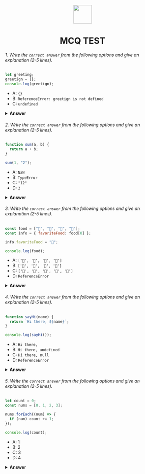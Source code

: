 <div align="center">
  <img height="60" src="https://edurev.gumlet.io/AllImages/original/ApplicationImages/CourseImages/944e5d47-8c55-4a89-91e5-22ab5f2798fc_CI.png">
  <h1>MCQ TEST</h1>
</div>

###### 1. Write the `correct answer` from the following options and give an explanation (2-5 lines).

```javascript
let greeting;
greetign = {};
console.log(greetign);
```

- A: `{}`
- B: `ReferenceError: greetign is not defined`
- C: `undefined`

<details><summary><b>Answer</b></summary>
<p>

#### Answer: A: {}
### 
Explain: We know that `let` variable is a `block scope` and cannot be `redeclared`. Here defined a variable `greeting` with `let` and assign a value `{}`. Which is right decleare so when we console that the answer is the assigned value which is `{}`.
</p>
</details>

###### 2. Write the `correct answer` from the following options and give an explanation (2-5 lines).

```javascript
function sum(a, b) {
  return a + b;
}

sum(1, "2");
```

- A: `NaN`
- B: `TypeError`
- C: `"12"`
- D: `3`

<details><summary><b>Answer</b></summary>
<p>

#### Answer: C: "12"
###
Explain: Here declare a function named `sum` which is two parameter `a` and `b`. When call this function and set two value `1` and `"2"` and when run it answer is `"12"`.Because here `1` is a number but `"2"` is a string. We know that if any number declare in the `""` that is a string. That's why the answer is `"12"`. 
</p>
</details>

###### 3. Write the `correct answer` from the following options and give an explanation (2-5 lines).

```javascript
const food = ["🍕", "🍫", "🥑", "🍔"];
const info = { favoriteFood: food[0] };

info.favoriteFood = "🍝";

console.log(food);
```

- A: `['🍕', '🍫', '🥑', '🍔']`
- B: `['🍝', '🍫', '🥑', '🍔']`
- C: `['🍝', '🍕', '🍫', '🥑', '🍔']`
- D: `ReferenceError`

<details><summary><b>Answer</b></summary>
<p>

#### Answer: Answer: A: ['🍕', '🍫', '🥑', '🍔']
###
Explain: Here declare an `array` named `food` which is 4 items and an `object` named `info` which is a property that's `key` is `favoriteFood` and `value` is `food[0]` that means `"🍕"`. In the 3rd line reassign a value of `info.favoriteFood` to `"🍝"` then change the value of `favoriteFood` in the `info` object from `"🍕"` to `"🍝"`.But when console the array `food` then it's value is not change. Because When reassigning the value of `info.favoriteFood` dose not effect the orginal `food array`. Because they are separate value with there own values.
</p>
</details>

###### 4. Write the `correct answer` from the following options and give an explanation (2-5 lines).

```javascript
function sayHi(name) {
  return `Hi there, ${name}`;
}

console.log(sayHi());
```

- A: `Hi there,`
- B: `Hi there, undefined`
- C: `Hi there, null`
- D: `ReferenceError`

<details><summary><b>Answer</b></summary>
<p>

#### Answer: B: Hi there, undefined
### 
Explain: Here declare a function named `sayHi` which is a parameter `name`. The function return `Hi there, ${name}`. When `console` the function or call then answer is `Hi there, undefined`. Because when call the function by `sayHi()` then no `parameter` pass the function that means `parameter` is not `defined` that's why the result is 'Hi there, undefined'.
</p>
</details>

###### 5. Write the `correct answer` from the following options and give an explanation (2-5 lines).

```javascript
let count = 0;
const nums = [0, 1, 2, 3];

nums.forEach((num) => {
  if (num) count += 1;
});

console.log(count);
```

- A: 1
- B: 2
- C: 3
- D: 4

<details><summary><b>Answer</b></summary>
<p>

#### Answer: C: 3
### 
Explain: There is an `array` it contains 4 elements `[0,1,2,3]` and a variable initilized  to `0`. Then use the `forEach` method to iterate through each element of the `nums` array and increment the count variable by `1` if the element `num` is truthy.
 At first `num` set `0` that is first element of the array and the condition `if(num)` evalutes to `false`. Because `0` is a `falsy` value in `javaScript` and count remain `0`. The `num` set `1,2,3` one by one and every time the condition `if(num)` evalutes to `true` Because every element is `truthy` value and at the same time `count` is incremented by `1` in three times that's why `count` contains the value is `3`.
</p>
</details>
